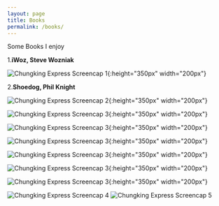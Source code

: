 ```yaml
---
layout: page
title: Books
permalink: /books/
---
```


Some Books I enjoy

1.**iWoz, Steve Wozniak**

![Chungking Express Screencap 1]({{site.baseurl}}/assets/bookcovers/iwoz.jpg){:height="350px" width="200px"}

2.**Shoedog, Phil Knight**

![Chungking Express Screencap 2]({{site.baseurl}}/assets/bookcovers/shoedog.jpg){:height="350px" width="200px"}

![Chungking Express Screencap 3]({{site.baseurl}}/assets/bookcovers/steve.jpg){:height="350px" width="200px"}

![Chungking Express Screencap 3]({{site.baseurl}}/assets/bookcovers/elon.jpg){:height="350px" width="200px"}



![Chungking Express Screencap 3]({{site.baseurl}}/assets/bookcovers/bill.jpg){:height="350px" width="200px"}



![Chungking Express Screencap 3]({{site.baseurl}}/assets/bookcovers/ali.jpg){:height="350px" width="200px"}



![Chungking Express Screencap 3]({{site.baseurl}}/assets/bookcovers/jeff.jpg){:height="350px" width="200px"}



![Chungking Express Screencap 3]({{site.baseurl}}/assets/bookcovers/mark.jpg){:height="350px" width="200px"}

![Chungking Express Screencap 4]({{site.baseurl}}/assets/images/sample_portfolio/4.jpg)
![Chungking Express Screencap 5]({{site.baseurl}}/assets/images/sample_portfolio/5.jpg)
